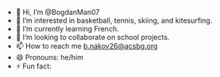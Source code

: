 - 👋 Hi, I’m @BogdanMan07
- 👀 I’m interested in basketball, tennis, skiing, and kitesurfing.
- 🌱 I’m currently learning French.
- 💞️ I’m looking to collaborate on school projects.
- 📫 How to reach me b.nakov26@acsbg.org
- 😄 Pronouns: he/him
- ⚡ Fun fact:

<!---
BogdanMan07/BogdanMan07 is a ✨ special ✨ repository because its `README.md` (this file) appears on your GitHub profile.
You can click the Preview link to take a look at your changes.
--->
